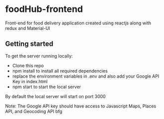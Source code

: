 # foodHub-frontend
Front-end for food delivery application created using reactjs along with redux and Material-UI

## Getting started
To get the server running locally:

* Clone this repo
* npm install to install all required dependencies
* replace the environment variables in .env and also add your Google API Key in index.html
* npm start to start the local server

By default the local server will start on port 3000

Note: The Google API key should have access to Javascript Maps, Places API, and Geocoding API
bfg
